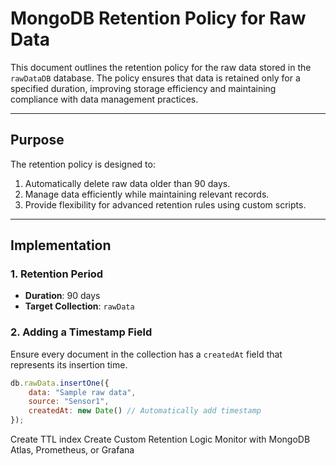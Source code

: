 # MongoDB Retention Policy for Raw Data

This document outlines the retention policy for the raw data stored in the `rawDataDB` database. The policy ensures that data is retained only for a specified duration, improving storage efficiency and maintaining compliance with data management practices.

---

## **Purpose**
The retention policy is designed to:
1. Automatically delete raw data older than 90 days.
2. Manage data efficiently while maintaining relevant records.
3. Provide flexibility for advanced retention rules using custom scripts.

---

## **Implementation**

### **1. Retention Period**
- **Duration**: 90 days
- **Target Collection**: `rawData`

### **2. Adding a Timestamp Field**
Ensure every document in the collection has a `createdAt` field that represents its insertion time.

```javascript
db.rawData.insertOne({
    data: "Sample raw data",
    source: "Sensor1",
    createdAt: new Date() // Automatically add timestamp
});
```

Create TTL index
Create Custom Retention Logic
Monitor with MongoDB Atlas, Prometheus, or Grafana
